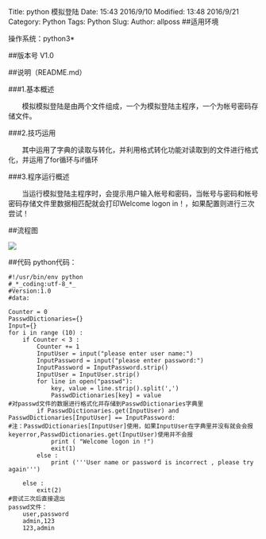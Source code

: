 Title: python 模拟登陆
Date: 15:43 2016/9/10
Modified: 13:48 2016/9/21
Category: Python
Tags: Python
Slug: 
Author: allposs
##适用环境

操作系统：python3*

##版本号
V1.0

##说明（README.md）

###1.基本概述

&#160; &#160; &#160; &#160;模拟模拟登陆是由两个文件组成，一个为模拟登陆主程序，一个为帐号密码存储文件。

###2.技巧运用

&#160; &#160; &#160; &#160;其中运用了字典的读取与转化，并利用格式转化功能对读取到的文件进行格式化，并运用了for循环与if循环

###3.程序运行概述

&#160; &#160; &#160; &#160;当运行模拟登陆主程序时，会提示用户输入帐号和密码，当帐号与密码和帐号密码存储文件里数据相匹配就会打印Welcome logon in！，如果配置则进行三次尝试！

##流程图

![](http://image.allposs.cn/20160921133545.png)

##代码
	python代码：
	
	#!/usr/bin/env python
	#_*_coding:utf-8_*_
	#Version:1.0
	#data:

	Counter = 0
	PasswdDictionaries={}
	Input={}
	for i in range (10) :
		if Counter < 3 :
			Counter += 1
			InputUser = input("please enter user name:")
			InputPassword = input("please enter password:")
			InputPassword = InputPassword.strip()
			InputUser = InputUser.strip()
			for line in open("passwd"):
				key, value = line.strip().split(',')
				PasswdDictionaries[key] = value
	#对passwd文件的数据进行格式化并存储到PasswdDictionaries字典里
			if PasswdDictionaries.get(InputUser) and PasswdDictionaries[InputUser] == InputPassword:
	#注：PasswdDictionaries[InputUser]使用，如果InputUser在字典里并没有就会会报keyerror,PasswdDictionaries.get(InputUser)使用并不会报
				print ( "Welcome logon in !")
				exit(1)
			else :
				print ('''User name or password is incorrect , please try again''')

		else :
			exit(2)
	#尝试三次后直接退出			
	passwd文件：
		user,password
		admin,123
		123,admin